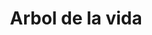 ---
title: Arbol de la vida
date: 
draft: false

# descripcion
description : Arbol de la vida

materials: Plata 925

color: Plateado

dimensions: 1,8cm (diametro)

code: 02-13-0113

type: "Dijes"

categories: []

price: $2.100,00

price_eftvo: $1.785,00

# Images
# first image will be shown in the product page
images:
  # - image: "images/path_to_image"
  # La ubicacion de las imagenes es imagenes/Dijes/Dijes.Microcubic/02-13-0113-arbol-de-la-vida
  - image: "./images/dijes/microcubic/02-13-0113-arbol-de-la-vida_a.JPG"
  - image: "./images/dijes/microcubic/02-13-0113-arbol-de-la-vida_b.JPG"
---